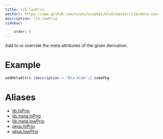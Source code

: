 ```yaml
---
title: lib.lowPrio
editUrl: https://www.github.com/nixos/nixpkgs/blob/master/lib/meta.nix#L21C28
description: lib.lowPrio
sidebar:

    order: 8
---
```


Add to or override the meta attributes of the given
derivation.

# Example

```nix
addMetaAttrs {description = "Bla blah";} somePkg
```


# Aliases

- [lib.hiPrio](/reference/libhiPrio)
- [lib.meta.hiPrio](/reference/libmeta.hiPrio)
- [lib.meta.lowPrio](/reference/libmeta.lowPrio)
- [pkgs.hiPrio](/reference/pkgshiPrio)
- [pkgs.lowPrio](/reference/pkgslowPrio)


